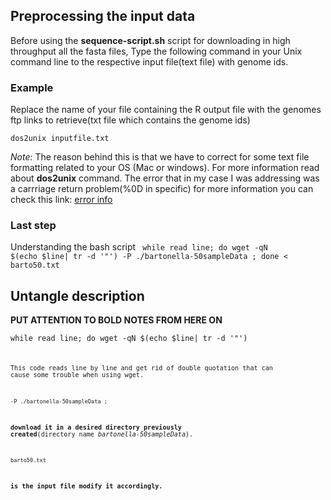 ## Preprocessing the  input data
Before using the **sequence-script.sh** script for downloading in high throughput all the fasta files, Type the following command in your Unix command line to the respective input file(text file) with genome ids. 
### Example
Replace the name of your file containing the R output file with the genomes ftp links to retrieve(txt file which contains the genome ids)
```
dos2unix inputfile.txt
```
*Note*: The reason behind this is that we have to correct for some text file formatting related to your OS (Mac or windows). For more information read about **dos2unix** command. The error that in my case I was addressing was a carrriage return problem(%0D in specific) for more information you can check this link: 
[error info](https://stackoverflow.com/questions/22236197/how-to-remove-0d-from-end-of-url-when-using-wget)
### Last step
Understanding the bash script
<code>
while read line; do  wget -qN $(echo $line| tr -d '\"') -P ./bartonella-50sampleData ; done < barto50.txt
</code>
## Untangle description
**PUT ATTENTION TO BOLD NOTES FROM HERE ON**

<code>while read line; do  wget -qN $(echo $line| tr -d '\"')<code> 

This code reads line by line and get rid of double quotation that can cause some trouble when  using wget.

<code>-P ./bartonella-50sampleData ;</code>

**download it in a desired directory previously created**(directory name *bartonella-50sampleData*). 

<code>barto50.txt</code>

**is the input file modify it accordingly.**
